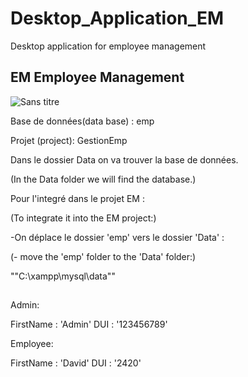 # Desktop_Application_EM
Desktop application for employee management
## EM Employee Management

![Sans titre](https://user-images.githubusercontent.com/79658236/212333135-adc8a466-1891-4faa-a30e-122aea8b1add.gif)

Base de données(data base) : emp

Projet (project): GestionEmp

Dans le dossier Data on va trouver la base de données.

(In the Data folder we will find the database.)

Pour l'integré dans le projet EM :

(To integrate it into the EM project:)
      
-On déplace le dossier 'emp' vers le dossier 'Data' :

(- move the 'emp' folder to the 'Data' folder:)
                
""C:\xampp\mysql\data""

## 

Admin:

FirstName : 'Admin'
DUI : '123456789'

Employee:

FirstName : 'David'
DUI : '2420'
